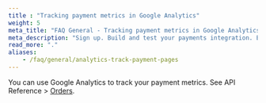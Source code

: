 ```yaml
---
title : "Tracking payment metrics in Google Analytics"
weight: 5
meta_title: "FAQ General - Tracking payment metrics in Google Analytics - MultiSafepay Docs"
meta_description: "Sign up. Build and test your payments integration. Explore our products and services. Use our API Reference, SDKs, and wrappers. Get support."
read_more: "."
aliases:
    - /faq/general/analytics-track-payment-pages
---
```

You can use Google Analytics to track your payment metrics. See API Reference > [Orders](/api/#orders).
